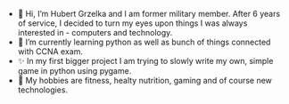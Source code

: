 - 👋 Hi, I’m Hubert Grzelka and I am former military member. After 6 years of service, I decided to turn my eyes upon things I was always interested in - computers and technology.
- 🌱 I’m currently learning python as well as bunch of things connected with CCNA exam.
- ✨ In my first bigger project I am trying to slowly write my own, simple game in python using pygame.
- 👀 My hobbies are fitness, healty nutrition, gaming and of course new technologies.



<!---
hubert8520/hubert8520 is a ✨ special ✨ repository because its `README.md` (this file) appears on your GitHub profile.
You can click the Preview link to take a look at your changes.
--->
